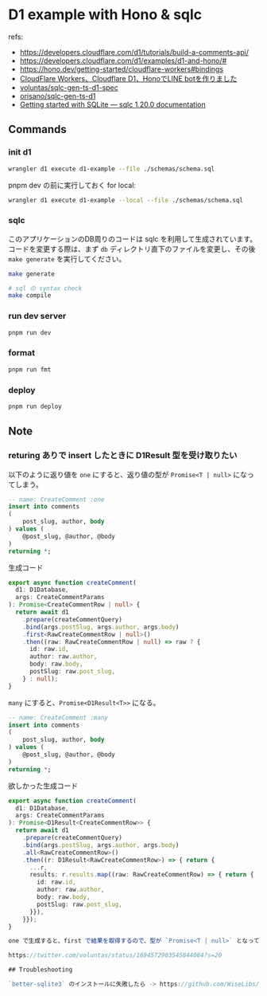 # D1 example with Hono & sqlc

refs:

- https://developers.cloudflare.com/d1/tutorials/build-a-comments-api/
- https://developers.cloudflare.com/d1/examples/d1-and-hono/#
- https://hono.dev/getting-started/cloudflare-workers#bindings
- [CloudFlare Workers、Cloudflare D1、HonoでLINE botを作りました](https://tkancf.com/blog/creating-line-bot-with-cloudflare-workers-d1-and-hono/)
- [voluntas/sqlc-gen-ts-d1-spec](https://github.com/voluntas/sqlc-gen-ts-d1-spec/tree/main)
- [orisano/sqlc-gen-ts-d1](https://github.com/orisano/sqlc-gen-ts-d1)
- [Getting started with SQLite — sqlc 1.20.0 documentation](https://docs.sqlc.dev/en/latest/tutorials/getting-started-sqlite.html)


## Commands

### init d1

```sh
wrangler d1 execute d1-example --file ./schemas/schema.sql
```

pnpm dev の前に実行しておく
for local:

```sh
wrangler d1 execute d1-example --local --file ./schemas/schema.sql
```

### sqlc

このアプリケーションのDB周りのコードは sqlc を利用して生成されています。
コードを変更する際は、まず `db` ディレクトリ直下のファイルを変更し、その後 `make generate` を実行してください。

```sh
make generate

# sql の syntax check
make compile
```

### run dev server

```sh
pnpm run dev
```

### format

```sh
pnpm run fmt
```

### deploy

```sh
pnpm run deploy
```

## Note

### returing ありで insert したときに D1Result 型を受け取りたい

以下のように返り値を `one` にすると、返り値の型が `Promise<T | null>` になってしまう。

```sql
-- name: CreateComment :one
insert into comments 
(
    post_slug, author, body
) values (
    @post_slug, @author, @body
)
returning *;
```
生成コード
```ts
export async function createComment(
  d1: D1Database,
  args: CreateCommentParams
): Promise<CreateCommentRow | null> {
  return await d1
    .prepare(createCommentQuery)
    .bind(args.postSlug, args.author, args.body)
    .first<RawCreateCommentRow | null>()
    .then((raw: RawCreateCommentRow | null) => raw ? {
      id: raw.id,
      author: raw.author,
      body: raw.body,
      postSlug: raw.post_slug,
    } : null);
}
```

`many` にすると、`Promise<D1Result<T>>` になる。
```sql
-- name: CreateComment :many
insert into comments 
(
    post_slug, author, body
) values (
    @post_slug, @author, @body
)
returning *;
```

欲しかった生成コード
```ts
export async function createComment(
  d1: D1Database,
  args: CreateCommentParams
): Promise<D1Result<CreateCommentRow>> {
  return await d1
    .prepare(createCommentQuery)
    .bind(args.postSlug, args.author, args.body)
    .all<RawCreateCommentRow>()
    .then((r: D1Result<RawCreateCommentRow>) => { return {
      ...r,
      results: r.results.map((raw: RawCreateCommentRow) => { return {
        id: raw.id,
        author: raw.author,
        body: raw.body,
        postSlug: raw.post_slug,
      }}),
    }});
}

one で生成すると、first で結果を取得するので、型が `Promise<T | null>` となって、D1Result にならないが、many で生成すると、`Promise<D1Result<T>>` となる。

https://twitter.com/voluntas/status/1694572903545844084?s=20

## Troubleshooting

`better-sqlite3` のインストールに失敗したら -> https://github.com/WiseLibs/better-sqlite3/blob/master/docs/troubleshooting.md